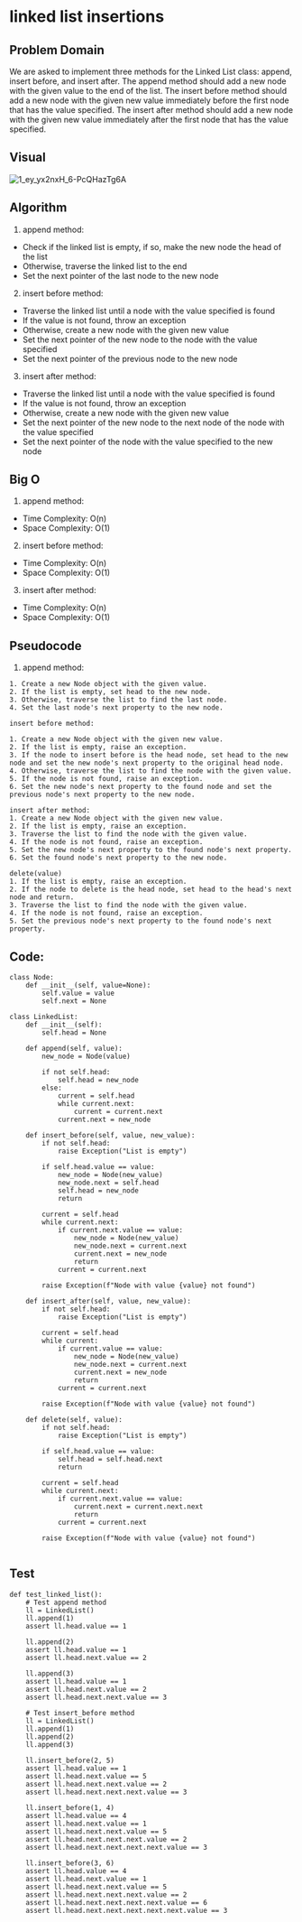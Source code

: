 # linked list insertions

## Problem Domain
We are asked to implement three methods for the Linked List class: append, insert before, and insert after. The append method should add a new node with the given value to the end of the list. The insert before method should add a new node with the given new value immediately before the first node that has the value specified. The insert after method should add a new node with the given new value immediately after the first node that has the value specified.

## Visual
![1_ey_yx2nxH_6-PcQHazTg6A](https://user-images.githubusercontent.com/60603704/232413055-3c62c751-8b3c-4cb0-84c2-b734cfeccc1f.gif)

## Algorithm

1. append method:
* Check if the linked list is empty, if so, make the new node the head of the list
* Otherwise, traverse the linked list to the end
* Set the next pointer of the last node to the new node
2. insert before method:
* Traverse the linked list until a node with the value specified is found
* If the value is not found, throw an exception
* Otherwise, create a new node with the given new value
* Set the next pointer of the new node to the node with the value specified
* Set the next pointer of the previous node to the new node
3. insert after method:
* Traverse the linked list until a node with the value specified is found
* If the value is not found, throw an exception
* Otherwise, create a new node with the given new value
* Set the next pointer of the new node to the next node of the node with the value specified
* Set the next pointer of the node with the value specified to the new node

## Big O
1. append method:
* Time Complexity: O(n)
* Space Complexity: O(1)
2. insert before method:
* Time Complexity: O(n)
* Space Complexity: O(1)
3. insert after method:
* Time Complexity: O(n)
* Space Complexity: O(1)

## Pseudocode
1. append method:
```
1. Create a new Node object with the given value.
2. If the list is empty, set head to the new node.
3. Otherwise, traverse the list to find the last node.
4. Set the last node's next property to the new node.

```
```
insert before method:

1. Create a new Node object with the given new value.
2. If the list is empty, raise an exception.
3. If the node to insert before is the head node, set head to the new node and set the new node's next property to the original head node.
4. Otherwise, traverse the list to find the node with the given value.
5. If the node is not found, raise an exception.
6. Set the new node's next property to the found node and set the previous node's next property to the new node.

```

```
insert after method:
1. Create a new Node object with the given new value.
2. If the list is empty, raise an exception.
3. Traverse the list to find the node with the given value.
4. If the node is not found, raise an exception.
5. Set the new node's next property to the found node's next property.
6. Set the found node's next property to the new node.

```
```
delete(value)
1. If the list is empty, raise an exception.
2. If the node to delete is the head node, set head to the head's next node and return.
3. Traverse the list to find the node with the given value.
4. If the node is not found, raise an exception.
5. Set the previous node's next property to the found node's next property.

```

## Code:
```
class Node:
    def __init__(self, value=None):
        self.value = value
        self.next = None

class LinkedList:
    def __init__(self):
        self.head = None

    def append(self, value):
        new_node = Node(value)

        if not self.head:
            self.head = new_node
        else:
            current = self.head
            while current.next:
                current = current.next
            current.next = new_node

    def insert_before(self, value, new_value):
        if not self.head:
            raise Exception("List is empty")

        if self.head.value == value:
            new_node = Node(new_value)
            new_node.next = self.head
            self.head = new_node
            return

        current = self.head
        while current.next:
            if current.next.value == value:
                new_node = Node(new_value)
                new_node.next = current.next
                current.next = new_node
                return
            current = current.next

        raise Exception(f"Node with value {value} not found")

    def insert_after(self, value, new_value):
        if not self.head:
            raise Exception("List is empty")

        current = self.head
        while current:
            if current.value == value:
                new_node = Node(new_value)
                new_node.next = current.next
                current.next = new_node
                return
            current = current.next

        raise Exception(f"Node with value {value} not found")

    def delete(self, value):
        if not self.head:
            raise Exception("List is empty")

        if self.head.value == value:
            self.head = self.head.next
            return

        current = self.head
        while current.next:
            if current.next.value == value:
                current.next = current.next.next
                return
            current = current.next

        raise Exception(f"Node with value {value} not found")


```

## Test
```
def test_linked_list():
    # Test append method
    ll = LinkedList()
    ll.append(1)
    assert ll.head.value == 1

    ll.append(2)
    assert ll.head.value == 1
    assert ll.head.next.value == 2

    ll.append(3)
    assert ll.head.value == 1
    assert ll.head.next.value == 2
    assert ll.head.next.next.value == 3

    # Test insert_before method
    ll = LinkedList()
    ll.append(1)
    ll.append(2)
    ll.append(3)

    ll.insert_before(2, 5)
    assert ll.head.value == 1
    assert ll.head.next.value == 5
    assert ll.head.next.next.value == 2
    assert ll.head.next.next.next.value == 3

    ll.insert_before(1, 4)
    assert ll.head.value == 4
    assert ll.head.next.value == 1
    assert ll.head.next.next.value == 5
    assert ll.head.next.next.next.value == 2
    assert ll.head.next.next.next.next.value == 3

    ll.insert_before(3, 6)
    assert ll.head.value == 4
    assert ll.head.next.value == 1
    assert ll.head.next.next.value == 5
    assert ll.head.next.next.next.value == 2
    assert ll.head.next.next.next.next.value == 6
    assert ll.head.next.next.next.next.next.value == 3

```